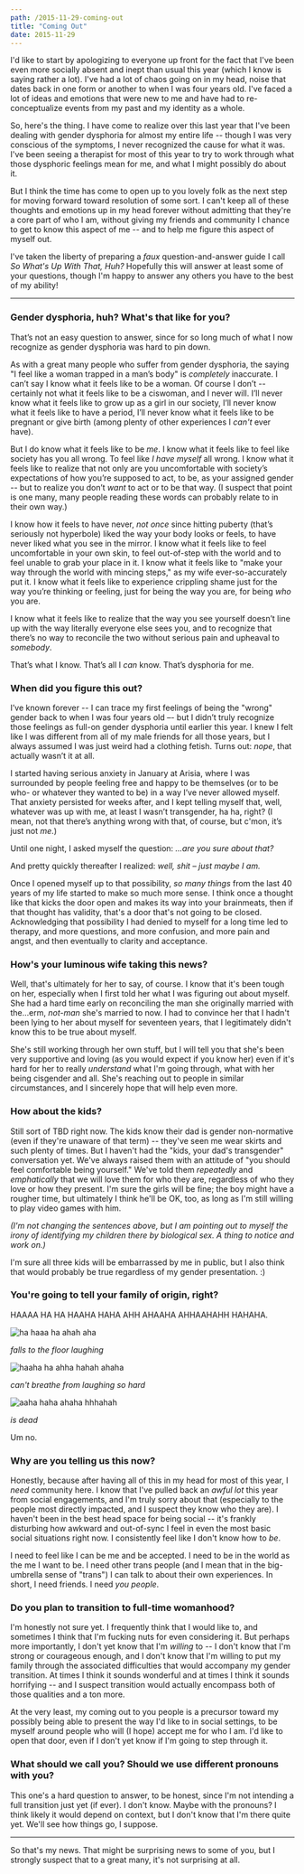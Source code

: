 ```yaml
---
path: /2015-11-29-coming-out
title: "Coming Out"
date: 2015-11-29
---
```


I'd like to start by apologizing to everyone up front for the fact that I've been even more socially absent and inept than usual this year (which I know is saying rather a lot). I've had a lot of chaos going on in my head, noise that dates back in one form or another to when I was four years old. I've faced a lot of ideas and emotions that were new to me and have had to re-conceptualize events from my past and my identity as a whole.

So, here's the thing. I have come to realize over this last year that I've been dealing with gender dysphoria for almost my entire life -- though I was very conscious of the symptoms, I never recognized the cause for what it was. I've been seeing a therapist for most of this year to try to work through what those dysphoric feelings mean for me, and what I might possibly do about it.

But I think the time has come to open up to you lovely folk as the next step for moving forward toward resolution of some sort. I can't keep all of these thoughts and emotions up in my head forever without admitting that they're a core part of who I am, without giving my friends and community I chance to get to know this aspect of me -- and to help me figure this aspect of myself out.

I've taken the liberty of preparing a _faux_ question-and-answer guide I call _So What's Up With That, Huh?_ Hopefully this will answer at least some of your questions, though I'm happy to answer any others you have to the best of my ability!

---

### Gender dysphoria, huh? What's that like for you?

That’s not an easy question to answer, since for so long much of what I now recognize as gender dysphoria was hard to pin down.

As with a great many people who suffer from gender dysphoria, the saying "I feel like a woman trapped in a man’s body" is _completely_ inaccurate. I can’t say I know what it feels like to be a woman. Of course I don’t -- certainly not what it feels like to be a ciswoman, and I never will. I’ll never know what it feels like to grow up as a girl in our society, I’ll never know what it feels like to have a period, I’ll never know what it feels like to be pregnant or give birth (among plenty of other experiences I _can't_ ever have).

But I do know what it feels like to be _me_. I know what it feels like to feel like society has you all wrong. To feel like _I have myself_ all wrong. I know what it feels like to realize that not only are you uncomfortable with society’s expectations of how you’re supposed to act, to be, as your assigned gender -- but to realize you don’t _want_ to act or to be that way. (I suspect that point is one many, many people reading these words can probably relate to in their own way.)

I know how it feels to have never, _not once_ since hitting puberty (that’s seriously not hyperbole) liked the way your body looks or feels, to have never liked what you see in the mirror. I know what it feels like to feel uncomfortable in your own skin, to feel out-of-step with the world and to feel unable to grab your place in it. I know what it feels like to "make your way through the world with mincing steps," as my wife ever-so-accurately put it. I know what it feels like to experience crippling shame just for the way you’re thinking or feeling, just for being the way you are, for being _who_ you are.

I know what it feels like to realize that the way you see yourself doesn’t line up with the way literally everyone else sees you, and to recognize that there’s no way to reconcile the two without serious pain and upheaval to _somebody_.

That’s what I know. That’s all I _can_ know. That’s dysphoria for me.

### When did you figure this out?

I’ve known forever -- I can trace my first feelings of being the "wrong" gender back to when I was four years old –- but I didn’t truly recognize those feelings as full-on gender dysphoria until earlier this year. I knew I felt like I was different from all of my male friends for all those years, but I always assumed I was just weird had a clothing fetish. Turns out: _nope_, that actually wasn’t it at all.

I started having serious anxiety in January at Arisia, where I was surrounded by people feeling free and happy to be themselves (or to be who- or whatever they wanted to be) in a way I’ve never allowed myself. That anxiety persisted for weeks after, and I kept telling myself that, well, whatever was up with me, at least I wasn’t transgender, ha ha, right? (I mean, not that there’s anything wrong with that, of course, but c'mon, it’s just not _me_.)

Until one night, I asked myself the question: _...are you sure about that?_

And pretty quickly thereafter I realized: _well, shit – just maybe I am._

Once I opened myself up to that possibility, _so many things_ from the last 40 years of my life started to make so much more sense. I think once a thought like that kicks the door open and makes its way into your brainmeats, then if that thought has validity, that's a door that's not going to be closed. Acknowledging that possibility I had denied to myself for a long time led to therapy, and more questions, and more confusion, and more pain and angst, and then eventually to clarity and acceptance.

### How's your luminous wife taking this news?

Well, that's ultimately for her to say, of course. I know that it's been tough on her, especially when I first told her what I was figuring out about myself. She had a hard time early on reconciling the man she originally married with the...erm, _not-man_ she's married to now. I had to convince her that I hadn't been lying to her about myself for seventeen years, that I legitimately didn't know this to be true about myself.

She's still working through her own stuff, but I will tell you that she's been very supportive and loving (as you would expect if you know her) even if it's hard for her to really _understand_ what I'm going through, what with her being cisgender and all. She's reaching out to people in similar circumstances, and I sincerely hope that will help even more.

### How about the kids?

Still sort of TBD right now. The kids know their dad is gender non-normative (even if they're unaware of that term) -- they've seen me wear skirts and such plenty of times. But I haven't had the "kids, your dad's transgender" conversation yet. We've always raised them with an attitude of "you should feel comfortable being yourself." We've told them _repeatedly_ and _emphatically_ that we will love them for who they are, regardless of who they love or how they present. I'm sure the girls will be fine; the boy might have a rougher time, but ultimately I think he'll be OK, too, as long as I'm still willing to play video games with him.

_(I'm not changing the sentences above, but I am pointing out to myself the irony of identifying my children there by biological sex. A thing to notice and work on.)_

I'm sure all three kids will be embarrassed by me in public, but I also think that would probably be true regardless of my gender presentation. :)

### You're going to tell your family of origin, right?

HAAAA HA HA HAAHA HAHA AHH AHAAHA AHHAAHAHH HAHAHA.

![ha haaa ha ahah aha](https://i.giphy.com/10I5e2yNnaozOo.gif)

_falls to the floor laughing_

![haaha ha ahha hahah ahaha](https://i.giphy.com/KxufLEowgK7Xa.gif)

_can't breathe from laughing so hard_

![aaha haha ahaha hhhahah](https://i.giphy.com/3X5C68GcAnI7m.gif)

_is dead_

Um no.

### Why are you telling us this now?

Honestly, because after having all of this in my head for most of this year, I _need_ community here. I know that I've pulled back an _awful lot_ this year from social engagements, and I'm truly sorry about that (especially to the people most directly impacted, and I suspect they know who they are). I haven't been in the best head space for being social -- it's frankly disturbing how awkward and out-of-sync I feel in even the most basic social situations right now. I consistently feel like I don't know how to _be_.

I need to feel like I can be me and be accepted. I need to be in the world as the me I want to be. I need other trans people (and I mean that in the big-umbrella sense of "trans") I can talk to about their own experiences. In short, I need friends. I need _you people_.

### Do you plan to transition to full-time womanhood?

I'm honestly not sure yet. I frequently think that I would like to, and sometimes I think that I'm fucking nuts for even considering it. But perhaps more importantly, I don't yet know that I'm _willing_ to -- I don't know that I'm strong or courageous enough, and I don't know that I'm willing to put my family through the associated difficulties that would accompany my gender transition. At times I think it sounds wonderful and at times I think it sounds horrifying -- and I suspect transition would actually encompass both of those qualities and a ton more.

At the very least, my coming out to you people is a precursor toward my possibly being able to present the way I'd like to in social settings, to be myself around people who will (I hope) accept me for who I am. I'd like to open that door, even if I don't yet know if I'm going to step through it.

### What should we call you? Should we use different pronouns with you?

This one's a hard question to answer, to be honest, since I'm not intending a full transition just yet (if ever). I don't know. Maybe with the pronouns? I think likely it would depend on context, but I don't know that I'm there quite yet. We'll see how things go, I suppose.

---

So that's my news. That might be surprising news to some of you, but I strongly suspect that to a great many, it's not surprising at all.

